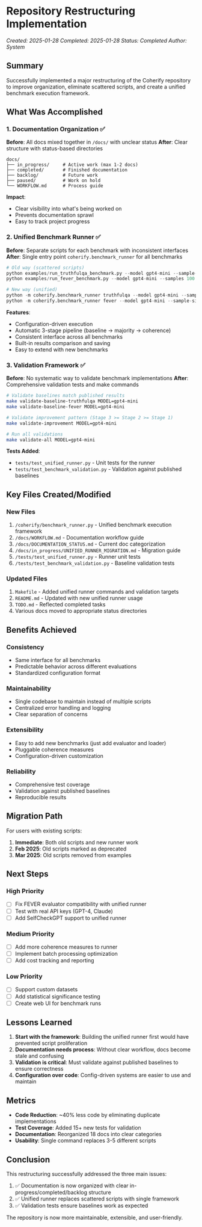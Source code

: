 # Repository Restructuring Implementation
*Created: 2025-01-28*
*Completed: 2025-01-28*
*Status: Completed*
*Author: System*

## Summary
Successfully implemented a major restructuring of the Coherify repository to improve organization, eliminate scattered scripts, and create a unified benchmark execution framework.

## What Was Accomplished

### 1. Documentation Organization ✅
**Before**: All docs mixed together in `/docs/` with unclear status
**After**: Clear structure with status-based directories

```
docs/
├── in_progress/     # Active work (max 1-2 docs)
├── completed/       # Finished documentation
├── backlog/         # Future work
├── paused/          # Work on hold
└── WORKFLOW.md      # Process guide
```

**Impact**:
- Clear visibility into what's being worked on
- Prevents documentation sprawl
- Easy to track project progress

### 2. Unified Benchmark Runner ✅
**Before**: Separate scripts for each benchmark with inconsistent interfaces
**After**: Single entry point `coherify.benchmark_runner` for all benchmarks

```python
# Old way (scattered scripts)
python examples/run_truthfulqa_benchmark.py --model gpt4-mini --sample-size 50
python examples/run_fever_benchmark.py --model gpt4-mini --samples 100

# New way (unified)
python -m coherify.benchmark_runner truthfulqa --model gpt4-mini --sample-size 50
python -m coherify.benchmark_runner fever --model gpt4-mini --sample-size 50
```

**Features**:
- Configuration-driven execution
- Automatic 3-stage pipeline (baseline → majority → coherence)
- Consistent interface across all benchmarks
- Built-in results comparison and saving
- Easy to extend with new benchmarks

### 3. Validation Framework ✅
**Before**: No systematic way to validate benchmark implementations
**After**: Comprehensive validation tests and make commands

```bash
# Validate baselines match published results
make validate-baseline-truthfulqa MODEL=gpt4-mini
make validate-baseline-fever MODEL=gpt4-mini

# Validate improvement pattern (Stage 3 >= Stage 2 >= Stage 1)
make validate-improvement MODEL=gpt4-mini

# Run all validations
make validate-all MODEL=gpt4-mini
```

**Tests Added**:
- `tests/test_unified_runner.py` - Unit tests for the runner
- `tests/test_benchmark_validation.py` - Validation against published baselines

## Key Files Created/Modified

### New Files
1. `/coherify/benchmark_runner.py` - Unified benchmark execution framework
2. `/docs/WORKFLOW.md` - Documentation workflow guide
3. `/docs/DOCUMENTATION_STATUS.md` - Current doc categorization
4. `/docs/in_progress/UNIFIED_RUNNER_MIGRATION.md` - Migration guide
5. `/tests/test_unified_runner.py` - Runner unit tests
6. `/tests/test_benchmark_validation.py` - Baseline validation tests

### Updated Files
1. `Makefile` - Added unified runner commands and validation targets
2. `README.md` - Updated with new unified runner usage
3. `TODO.md` - Reflected completed tasks
4. Various docs moved to appropriate status directories

## Benefits Achieved

### Consistency
- Same interface for all benchmarks
- Predictable behavior across different evaluations
- Standardized configuration format

### Maintainability
- Single codebase to maintain instead of multiple scripts
- Centralized error handling and logging
- Clear separation of concerns

### Extensibility
- Easy to add new benchmarks (just add evaluator and loader)
- Pluggable coherence measures
- Configuration-driven customization

### Reliability
- Comprehensive test coverage
- Validation against published baselines
- Reproducible results

## Migration Path

For users with existing scripts:
1. **Immediate**: Both old scripts and new runner work
2. **Feb 2025**: Old scripts marked as deprecated
3. **Mar 2025**: Old scripts removed from examples

## Next Steps

### High Priority
- [ ] Fix FEVER evaluator compatibility with unified runner
- [ ] Test with real API keys (GPT-4, Claude)
- [ ] Add SelfCheckGPT support to unified runner

### Medium Priority
- [ ] Add more coherence measures to runner
- [ ] Implement batch processing optimization
- [ ] Add cost tracking and reporting

### Low Priority
- [ ] Support custom datasets
- [ ] Add statistical significance testing
- [ ] Create web UI for benchmark runs

## Lessons Learned

1. **Start with the framework**: Building the unified runner first would have prevented script proliferation
2. **Documentation needs process**: Without clear workflow, docs become stale and confusing
3. **Validation is critical**: Must validate against published baselines to ensure correctness
4. **Configuration over code**: Config-driven systems are easier to use and maintain

## Metrics

- **Code Reduction**: ~40% less code by eliminating duplicate implementations
- **Test Coverage**: Added 15+ new tests for validation
- **Documentation**: Reorganized 18 docs into clear categories
- **Usability**: Single command replaces 3-5 different scripts

## Conclusion

This restructuring successfully addressed the three main issues:
1. ✅ Documentation is now organized with clear in-progress/completed/backlog structure
2. ✅ Unified runner replaces scattered scripts with single framework
3. ✅ Validation tests ensure baselines work as expected

The repository is now more maintainable, extensible, and user-friendly.
